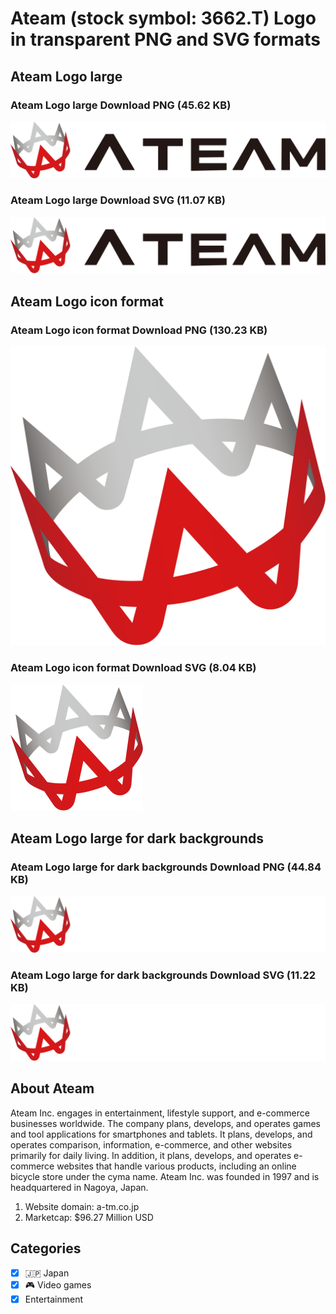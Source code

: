 # Ateam (stock symbol: 3662.T) Logo in transparent PNG and SVG formats

## Ateam Logo large

### Ateam Logo large Download PNG (45.62 KB)

![Ateam Logo large Download PNG (45.62 KB)](/img/orig/3662.T_BIG-160a5aae.png)

### Ateam Logo large Download SVG (11.07 KB)

![Ateam Logo large Download SVG (11.07 KB)](/img/orig/3662.T_BIG-b4df389d.svg)

## Ateam Logo icon format

### Ateam Logo icon format Download PNG (130.23 KB)

![Ateam Logo icon format Download PNG (130.23 KB)](/img/orig/3662.T-ac41f0e2.png)

### Ateam Logo icon format Download SVG (8.04 KB)

![Ateam Logo icon format Download SVG (8.04 KB)](/img/orig/3662.T-726dd3c8.svg)

## Ateam Logo large for dark backgrounds

### Ateam Logo large for dark backgrounds Download PNG (44.84 KB)

![Ateam Logo large for dark backgrounds Download PNG (44.84 KB)](/img/orig/3662.T_BIG.D-1b3ff81b.png)

### Ateam Logo large for dark backgrounds Download SVG (11.22 KB)

![Ateam Logo large for dark backgrounds Download SVG (11.22 KB)](/img/orig/3662.T_BIG.D-b14dfba0.svg)

## About Ateam

Ateam Inc. engages in entertainment, lifestyle support, and e-commerce businesses worldwide. The company plans, develops, and operates games and tool applications for smartphones and tablets. It plans, develops, and operates comparison, information, e-commerce, and other websites primarily for daily living. In addition, it plans, develops, and operates e-commerce websites that handle various products, including an online bicycle store under the cyma name. Ateam Inc. was founded in 1997 and is headquartered in Nagoya, Japan.

1. Website domain: a-tm.co.jp
2. Marketcap: $96.27 Million USD


## Categories
- [x] 🇯🇵 Japan
- [x] 🎮 Video games
- [x] Entertainment
